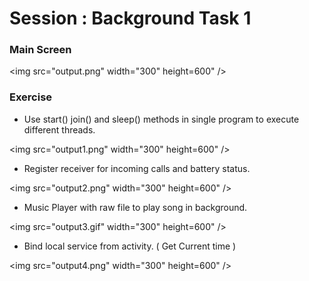 # Session : Background Task 1

### Main Screen
<img src="output.png" width="300" height=600" />

### Exercise

* Use start() join() and sleep() methods in single program to execute different threads.

<img src="output1.png" width="300" height=600" />

* Register receiver  for incoming calls and battery status.

<img src="output2.png" width="300" height=600" />

* Music Player with raw file to play song in background.

<img src="output3.gif" width="300" height=600" />

* Bind local service from activity. ( Get Current time )

<img src="output4.png" width="300" height=600" />
